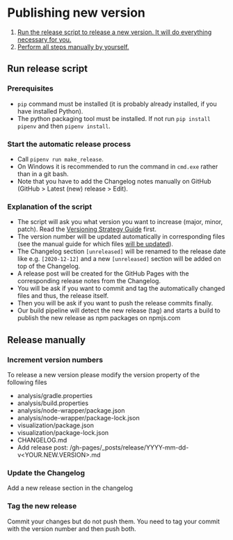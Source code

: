 # Publishing new version

1. [Run the release script to release a new version. It will do everything necessary for you.](#run-release-script)
1. [Perform all steps manually by yourself.](#release-manually)

## Run release script

### Prerequisites

-   `pip` command must be installed (it is probably already installed, if you have installed Python).
-   The python packaging tool must be installed. If not run `pip install pipenv` and then `pipenv install`.

### Start the automatic release process

-   Call `pipenv run make_release`.
-   On Windows it is recommended to run the command in `cmd.exe` rather than in a git bash.
-   Note that you have to add the Changelog notes manually on GitHub (GitHub > Latest (new) release > Edit).

### Explanation of the script

-   The script will ask you what version you want to increase (major, minor, patch). Read the [Versioning Strategy Guide](https://maibornwolff.github.io/codecharta/docs/versioning/) first.
-   The version number will be updated automatically in corresponding files (see the manual guide for which files [will be updated](#increment-version-numbers)).
-   The Changelog section `[unreleased]` will be renamed to the release date like e.g. `[2020-12-12]` and a new `[unreleased]` section will be added on top of the Changelog.
-   A release post will be created for the GitHub Pages with the corresponding release notes from the Changelog.
-   You will be ask if you want to commit and tag the automatically changed files and thus, the release itself.
-   Then you will be ask if you want to push the release commits finally.
-   Our build pipeline will detect the new release (tag) and starts a build to publish the new release as npm packages on npmjs.com

## Release manually

### Increment version numbers

To release a new version please modify the version property of the following files

-   analysis/gradle.properties
-   analysis/build.properties
-   analysis/node-wrapper/package.json
-   analysis/node-wrapper/package-lock.json
-   visualization/package.json
-   visualization/package-lock.json
-   CHANGELOG.md
-   Add release post: /gh-pages/\_posts/release/YYYY-mm-dd-v<YOUR.NEW.VERSION>.md

### Update the Changelog

Add a new release section in the changelog

### Tag the new release

Commit your changes but do not push them. You need to tag your commit with the version number and then push both.
